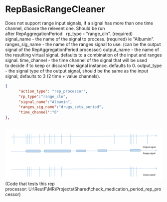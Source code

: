 # RepBasicRangeCleaner
Does not support range input signals, if a signal has more than one time channel, choose the relevent one.
Should be run after RepAggregationPeriod
 
rp_type - "range_cln". (required)
signal_name - the name of the signal to process. (required) ie "Albumin". 
ranges_sig_name - the name of the ranges signal to use. (can be the output signal of the RepAggregationPeriod processor)
output_name - the name of the resulting virtual signal. defaults to a combination of the input and ranges signal.
time_channel - the time channel of the signal that will be used to decide if to keep or discard the signal instance. defaults to 0.
output_type - the signal type of the output signal, should be the same as the input signal, defaults to 3 (2 time + value channels).
 
```json
{
      "action_type": "rep_processor",
	  "rp_type":"range_cln",
	  "signal_name":"Albumin",
	  "ranges_sig_name":"drugs_sets_period",
      "time_channel":"0"
},
```
 
<img src="/attachments/9765548/9765547.png"/>
(Code that tests this rep processor: U:\ReutF\MR\Projects\Shared\check_medication_period_rep_processor)
